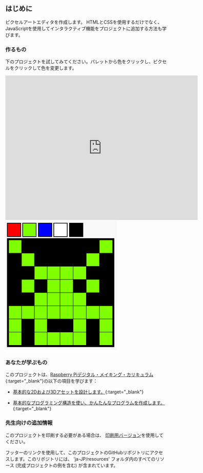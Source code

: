 ## はじめに

ピクセルアートエディタを作成します。 HTMLとCSSを使用するだけでなく、JavaScriptを使用してインタラクティブ機能をプロジェクトに追加する方法も学びます。

### 作るもの

下のプロジェクトを試してみてください。パレットから色をクリックし、ピクセルをクリックして色を変更します。

<div class="trinket">
  <iframe src="https://trinket.io/embed/html/0e102a306b?outputOnly=true&start=result" width="600" height="450" frameborder="0" marginwidth="0" marginheight="0" allowfullscreen>
  </iframe>
  <img src="images/pixel-art-final.png">
</div>

### あなたが学ぶもの

このプロジェクトは、[Raspberry Piデジタル・メイキング・カリキュラム](https://rpf.io/curriculum){:target="_blank"}の以下の項目を学びます：

+ [基本的な2Dおよび3Dアセットを設計します。](https://www.raspberrypi.org/curriculum/design/creator){:target="_blank"}

+ [基本的なプログラミング構造を使い、かんたんなプログラムを作成します。](https://www.raspberrypi.org/curriculum/programming/creator){:target="_blank"}

### 先生向けの追加情報

このプロジェクトを印刷する必要がある場合は、 [印刷用バージョン](https://projects.raspberrypi.org/ja-JP/projects/pixel-art/print)を使用してください。

フッターのリンクを使用して、このプロジェクトのGitHubリポジトリにアクセスします。このリポジトリには、 'ja-JP/resources' フォルダ内のすべてのリソース (完成プロジェクトの例を含む) が含まれています。